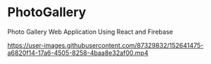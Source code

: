 # PhotoGallery
Photo Gallery Web Application Using React and Firebase


https://user-images.githubusercontent.com/87329832/152641475-a6820f14-17a6-4505-8258-4baa8e32af00.mp4

